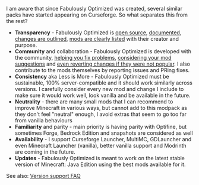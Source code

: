 I am aware that since Fabulously Optimized was created, several similar packs have started appearing on Curseforge. So what separates this from the rest?

* **Transparency** - Fabulously Optimized is [open source](https://github.com/Madis0/fabulously-optimized/blob/main/LICENSE), [documented](https://github.com/Madis0/fabulously-optimized/wiki), [changes are outlined](https://github.com/Madis0/fabulously-optimized/blob/main/CHANGELOG.md), [mods are clearly listed](https://github.com/Madis0/fabulously-optimized#included-mods) with their creator and purpose.
* **Community** and collaboration - Fabulously Optimized is developed with the community, [helping you fix problems](https://www.curseforge.com/minecraft/modpacks/fabulously-optimized#reply), [considering your mod suggestions](https://github.com/Madis0/fabulously-optimized/issues) and [even reverting changes if they were not popular](https://github.com/Madis0/fabulously-optimized/blob/main/CHANGELOG.md#131). I also contribute to the mods themselves by reporting issues and PRing fixes.
* **Consistency** aka Less is More - Fabulously Optimized must be sustainable, 100% server-compatible and it should work similarly across versions. I carefully consider every new mod and change I include to make sure it would work well, look vanilla and be available in the future.
* **Neutrality** - there are many small mods that I can recommend to improve Minecraft in various ways, but cannot add to this modpack as they don't feel "neutral" enough, I avoid extras that seem to go too far from vanilla behaviours
* **Familiarity** and parity - main priority is having parity with Optifine, but sometimes Forge, Bedrock Edition and snapshots are considered as well
* **Availability** - I support Curseforge Launcher, MultiMC, GDLauncher and even Minecraft Launcher (vanilla), better vanilla support and Modrinth are coming in the future.
* **Updates** - Fabulously Optimized is meant to work on the latest stable version of Minecraft: Java Edition using the best mods available for it.

See also: [Version support FAQ](./version-support.md)
